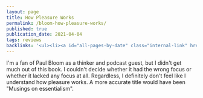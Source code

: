 ```yaml
---
layout: page
title: How Pleasure Works
permalink: /bloom-how-pleasure-works/
published: true
publication_date: 2021-04-04
tags: reviews
backlinks: '<ul><li><a id="all-pages-by-date" class="internal-link" href="/all-pages-by-date/">All pages by date</a></li><li><a id="books-published-in-2010" class="internal-link" href="/books-published-in-2010/">Published in 2010</a></li><li><a id="books-read-in-2021" class="internal-link" href="/books-read-in-2021/">Read in 2021</a></li><li><a id="books-tag-human-nature" class="internal-link" href="/books-tag-human-nature/">Human nature</a></li><li><a id="books-tag-nonfiction" class="internal-link" href="/books-tag-nonfiction/">Nonfiction</a></li><li><a id="books-tag-philosophy" class="internal-link" href="/books-tag-philosophy/">Philosophy</a></li><li><a id="books-tag-psychology" class="internal-link" href="/books-tag-psychology/">Psychology</a></li><li><a id="books-tag-science" class="internal-link" href="/books-tag-science/">Science</a></li><li><a id="reviews" class="internal-link" href="/reviews/">Reviews</a></li></ul>'
---
```


I'm a fan of Paul Bloom as a thinker and podcast guest, but I didn't get much out of this book. I couldn't decide whether it had the wrong focus or whether it lacked any focus at all. Regardless, I definitely don't feel like I understand how pleasure works. A more accurate title would have been "Musings on essentialism".